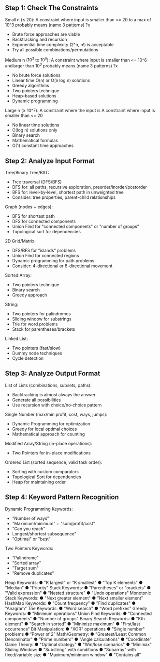 
## Step 1: Check The Constraints 


Small n (≤ 20): 
A constraint where input is smaller than <= 20 to a max of 10^3  probably means (name 3 patterns)
?x
- Brute force approaches are viable 
- Backtracking and recursion 
- Exponential time complexity (2^n, n!) is acceptable 
- Try all possible combinations/permutations 

Medium n ($10^3$ to $10^6$): 
A constraint where input is smaller than <= 10^6 andlarger than $10^3$ probably means (name 3 patterns)
?x
- No brute force solutions 
- Linear time O(n) or O(n log n) solutions 
- Greedy algorithms 
- Two pointers technique 
- Heap-based solutions 
- Dynamic programming 

Large n (≥ 10^7): 
A constraint where the input is 
A constraint where input is smaller than <= 20
- No linear time solutions 
- O(log n) solutions only 
- Binary search 
- Mathematical formulas 
- O(1) constant time approaches 

## Step 2: Analyze Input Format  

Tree/Binary Tree/BST: 
- Tree traversal (DFS/BFS) 
- DFS for: all paths, recursive exploration, preorder/inorder/postorder 
- BFS for: level-by-level, shortest path in unweighted tree 
- Consider: tree properties, parent-child relationships 

Graph (nodes + edges): 
- BFS for shortest path 
- DFS for connected components 
- Union Find for "connected components" or "number of groups" 
- Topological sort for dependencies 

2D Grid/Matrix: 
- DFS/BFS for "islands" problems 
- Union Find for connected regions 
- Dynamic programming for path problems 
- Consider: 4-directional or 8-directional movement 

Sorted Array: 
- Two pointers technique 
- Binary search 
- Greedy approach 

String: 
- Two pointers for palindromes 
- Sliding window for substrings 
- Trie for word problems 
- Stack for parentheses/brackets 

Linked List: 
- Two pointers (fast/slow) 
- Dummy node techniques 
- Cycle detection 

## Step 3: Analyze Output Format  
List of Lists (combinations, subsets, paths): 
- Backtracking is almost always the answer 
- Generate all possibilities 
- Use recursion with choice/no-choice pattern 

Single Number (max/min profit, cost, ways, jumps): 
- Dynamic Programming for optimization 
- Greedy for local optimal choices 
- Mathematical approach for counting 

Modified Array/String (in-place operations): 
- Two Pointers for in-place modifications 

Ordered List (sorted sequence, valid task order): 
- Sorting with custom comparators 
- Topological Sort for dependencies 
- Heap for maintaining order 

## Step 4: Keyword Pattern Recognition  

Dynamic Programming Keywords: 
- "Number of ways" 
- "Maximum/minimum" + "sum/profit/cost" 
- "Can you reach" 
- Longest/shortest subsequence" 
- "Optimal" or "best" 

Two Pointers Keywords: 
- "Palindrome" 
- "Sorted array" 
- "Target sum" 
- "Remove duplicates" 

Heap Keywords: 
● "K largest" or "K smallest" 
● "Top K elements" 
● "Median" 
● "Priority" 
Stack Keywords: 
● "Parentheses" or "brackets" 
● "Valid expression" 
● "Nested structure" 
● "Undo operations" 
Monotonic Stack Keywords: 
● "Next greater element" 
● "Next smaller element" 
HashMap Keywords: 
● "Count frequency" 
● "Find duplicates" 
● "Anagram" 
Trie Keywords: 
● "Word search" 
● "Word prefixes" 
Greedy Keywords: 
●  "Minimum operations" 
Union Find Keywords: 
●  "Connected components" 
● "Number of groups" 
Binary Search Keywords: 
● "Kth element" 
● "Search in sorted" 
● "Minimize maximum" 
● "First/last occurrence" 
Bit Manipulation: 
● "XOR" operations 
● "Single number" problems 
● “Power of 2” 
Math/Geometry: 
● "Greatest/Least Common Denominator" 
● "Prime numbers" 
●  "Angle calculations" 
● “Coordinate” 
Game Theory: 
● "Optimal strategy" 
● "Win/lose scenarios" 
● "Minimax" 
Sliding Window: 
● "Substring" with conditions 
● "Subarray" with fixed/variable size 
● "Maximum/minimum window" 
● "Contains all" 